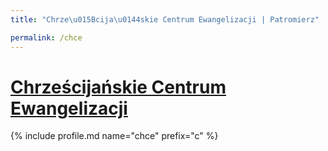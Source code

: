 ```yaml
---
title: "Chrze\u015Bcija\u0144skie Centrum Ewangelizacji | Patromierz"

permalink: /chce
---
```


# [Chrześcijańskie Centrum Ewangelizacji](https://patronite.pl/chce)

{% include profile.md name="chce" prefix="c" %}
